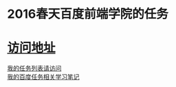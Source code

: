 # 2016春天百度前端学院的任务
<a href='http://ife.baidu.com/task/all'>访问地址</a><br>
=======
<a href='http://eve0803.github.io/ifetask/'>我的任务列表请访问</a><br>
<a href='https://segmentfault.com/u/eve0803'>我的百度任务相关学习笔记</a><br>

